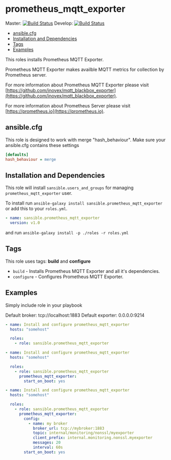 # prometheus_mqtt_exporter

Master: [![Build Status](https://travis-ci.org/sansible/prometheus_mqtt_exporter.svg?branch=master)](https://travis-ci.org/sansible/prometheus_mqtt_exporter)
Develop: [![Build Status](https://travis-ci.org/sansible/prometheus_mqtt_exporter.svg?branch=develop)](https://travis-ci.org/sansible/prometheus_mqtt_exporter)

* [ansible.cfg](#ansible-cfg)
* [Installation and Dependencies](#installation-and-dependencies)
* [Tags](#tags)
* [Examples](#examples)

This roles installs Prometheus MQTT Exporter.

Prometheus MQTT Exporter makes availble MQTT metrics for collection by Prometheus server.

For more information about Prometheus MQTT Exporter please visit
[https://github.com/inovex/mqtt_blackbox_exporter](https://github.com/inovex/mqtt_blackbox_exporter).

For more information about Prometheus Server please visit
[https://prometheus.io](https://prometheus.io).


## ansible.cfg

This role is designed to work with merge "hash_behaviour". Make sure your
ansible.cfg contains these settings

```INI
[defaults]
hash_behaviour = merge
```




## Installation and Dependencies

This role will install `sansible.users_and_groups` for managing `prometheus_mqtt_exporter` user.

To install run `ansible-galaxy install sansible.prometheus_mqtt_exporter` or add this to your
`roles.yml`.

```YAML
- name: sansible.prometheus_mqtt_exporter
  version: v1.0
```

and run `ansible-galaxy install -p ./roles -r roles.yml`




## Tags

This role uses tags: **build** and **configure**

* `build` - Installs Prometheus MQTT Exporter and all it's dependencies.
* `configure` - Configures Prometheus MQTT Exporter.



## Examples

Simply include role in your playbook

Default broker: tcp://localhost:1883
Default exporter: 0.0.0.0:9214

```YAML
- name: Install and configure prometheus_mqtt_exporter
  hosts: "somehost"

  roles:
    - role: sansible.prometheus_mqtt_exporter
```

```YAML
- name: Install and configure prometheus_mqtt_exporter
  hosts: "somehost"

  roles:
    - role: sansible.prometheus_mqtt_exporter
      prometheus_mqtt_exporter:
        start_on_boot: yes
```

```YAML
- name: Install and configure prometheus_mqtt_exporter
  hosts: "somehost"

  roles:
    - role: sansible.prometheus_mqtt_exporter
      prometheus_mqtt_exporter:
        config:
          - name: my broker
            broker_url: tcp://mybroker:1883
            topic: internal/monitoring/nonssl/myexporter
            client_prefix: internal.monitoring.nonssl.myexporter
            messages: 20
            interval: 60s
        start_on_boot: yes
```

